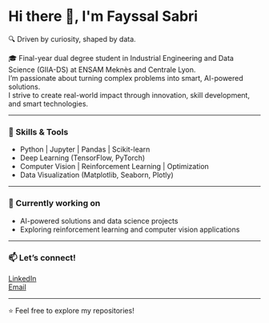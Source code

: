 # Hi there 👋, I'm Fayssal Sabri

🔍 Driven by curiosity, shaped by data.

🎓 Final-year dual degree student in Industrial Engineering and Data Science (GIIA-DS) at ENSAM Meknès and Centrale Lyon.  
I’m passionate about turning complex problems into smart, AI-powered solutions.  
I strive to create real-world impact through innovation, skill development, and smart technologies.

---

### 🚀 Skills & Tools  
- Python | Jupyter | Pandas | Scikit-learn  
- Deep Learning (TensorFlow, PyTorch)  
- Computer Vision | Reinforcement Learning | Optimization  
- Data Visualization (Matplotlib, Seaborn, Plotly)

---

### 🔭 Currently working on  
- AI-powered solutions and data science projects  
- Exploring reinforcement learning and computer vision applications  

---

### 📫 Let’s connect!  
[LinkedIn](https://www.linkedin.com/in/fayssalsabri)  
[Email](mailto:ton.email@example.com)  

---

⭐️ Feel free to explore my repositories!
